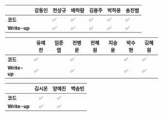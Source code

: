 |              | 강동인 |        전상규      | 배하람 | 김용주 | 박하윤 | 송진범 |
| ------------ | ------ | ----------------- | ------ | ------ | ------ | ------ |
| **코드**     ||:white_check_mark:| :white_check_mark: |:white_check_mark:| :white_check_mark:    |       :white_check_mark:    |
| **Write-up** ||:white_check_mark:| :white_check_mark: |:white_check_mark:|  :white_check_mark:      |      :white_check_mark:    |

|              | 유예찬 | 임준엽 | 전병운 | 전혜원 | 지승윤 | 박수현 | 김혜원 |
| ------------ | ------ | ------ | ------ | ------ | ------ | ------ | ------ |
| **코드**     |:white_check_mark:|  |:white_check_mark:|      |  |:white_check_mark:|:white_check_mark:|        ||
| **Write-up** |:white_check_mark:|  |:white_check_mark:|      |        |:white_check_mark:|:white_check_mark:|        ||

|              | 김시온 | 양예진 | 백승빈 |
| ------------ | :----: | :----: | :----: |
| **코드**     |:white_check_mark:|:white_check_mark:||
| **Write-up** |:white_check_mark:|:white_check_mark:||

